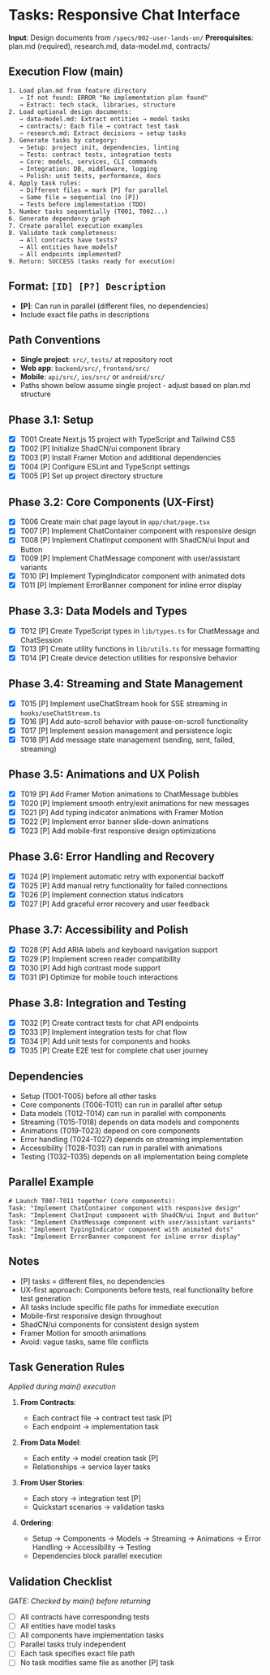 # Tasks: Responsive Chat Interface

**Input**: Design documents from `/specs/002-user-lands-on/`
**Prerequisites**: plan.md (required), research.md, data-model.md, contracts/

## Execution Flow (main)
```
1. Load plan.md from feature directory
   → If not found: ERROR "No implementation plan found"
   → Extract: tech stack, libraries, structure
2. Load optional design documents:
   → data-model.md: Extract entities → model tasks
   → contracts/: Each file → contract test task
   → research.md: Extract decisions → setup tasks
3. Generate tasks by category:
   → Setup: project init, dependencies, linting
   → Tests: contract tests, integration tests
   → Core: models, services, CLI commands
   → Integration: DB, middleware, logging
   → Polish: unit tests, performance, docs
4. Apply task rules:
   → Different files = mark [P] for parallel
   → Same file = sequential (no [P])
   → Tests before implementation (TDD)
5. Number tasks sequentially (T001, T002...)
6. Generate dependency graph
7. Create parallel execution examples
8. Validate task completeness:
   → All contracts have tests?
   → All entities have models?
   → All endpoints implemented?
9. Return: SUCCESS (tasks ready for execution)
```

## Format: `[ID] [P?] Description`
- **[P]**: Can run in parallel (different files, no dependencies)
- Include exact file paths in descriptions

## Path Conventions
- **Single project**: `src/`, `tests/` at repository root
- **Web app**: `backend/src/`, `frontend/src/`
- **Mobile**: `api/src/`, `ios/src/` or `android/src/`
- Paths shown below assume single project - adjust based on plan.md structure

## Phase 3.1: Setup
- [x] T001 Create Next.js 15 project with TypeScript and Tailwind CSS
- [x] T002 [P] Initialize ShadCN/ui component library
- [x] T003 [P] Install Framer Motion and additional dependencies
- [x] T004 [P] Configure ESLint and TypeScript settings
- [x] T005 [P] Set up project directory structure

## Phase 3.2: Core Components (UX-First)
- [x] T006 Create main chat page layout in `app/chat/page.tsx`
- [x] T007 [P] Implement ChatContainer component with responsive design
- [x] T008 [P] Implement ChatInput component with ShadCN/ui Input and Button
- [x] T009 [P] Implement ChatMessage component with user/assistant variants
- [x] T010 [P] Implement TypingIndicator component with animated dots
- [x] T011 [P] Implement ErrorBanner component for inline error display

## Phase 3.3: Data Models and Types
- [x] T012 [P] Create TypeScript types in `lib/types.ts` for ChatMessage and ChatSession
- [x] T013 [P] Create utility functions in `lib/utils.ts` for message formatting
- [x] T014 [P] Create device detection utilities for responsive behavior

## Phase 3.4: Streaming and State Management
- [x] T015 [P] Implement useChatStream hook for SSE streaming in `hooks/useChatStream.ts`
- [x] T016 [P] Add auto-scroll behavior with pause-on-scroll functionality
- [x] T017 [P] Implement session management and persistence logic
- [x] T018 [P] Add message state management (sending, sent, failed, streaming)

## Phase 3.5: Animations and UX Polish
- [x] T019 [P] Add Framer Motion animations to ChatMessage bubbles
- [x] T020 [P] Implement smooth entry/exit animations for new messages
- [x] T021 [P] Add typing indicator animations with Framer Motion
- [x] T022 [P] Implement error banner slide-down animations
- [x] T023 [P] Add mobile-first responsive design optimizations

## Phase 3.6: Error Handling and Recovery
- [x] T024 [P] Implement automatic retry with exponential backoff
- [x] T025 [P] Add manual retry functionality for failed connections
- [x] T026 [P] Implement connection status indicators
- [x] T027 [P] Add graceful error recovery and user feedback

## Phase 3.7: Accessibility and Polish
- [x] T028 [P] Add ARIA labels and keyboard navigation support
- [x] T029 [P] Implement screen reader compatibility
- [x] T030 [P] Add high contrast mode support
- [x] T031 [P] Optimize for mobile touch interactions

## Phase 3.8: Integration and Testing
- [x] T032 [P] Create contract tests for chat API endpoints
- [x] T033 [P] Implement integration tests for chat flow
- [x] T034 [P] Add unit tests for components and hooks
- [x] T035 [P] Create E2E test for complete chat user journey

## Dependencies
- Setup (T001-T005) before all other tasks
- Core components (T006-T011) can run in parallel after setup
- Data models (T012-T014) can run in parallel with components
- Streaming (T015-T018) depends on data models and components
- Animations (T019-T023) depend on core components
- Error handling (T024-T027) depends on streaming implementation
- Accessibility (T028-T031) can run in parallel with animations
- Testing (T032-T035) depends on all implementation being complete

## Parallel Example
```
# Launch T007-T011 together (core components):
Task: "Implement ChatContainer component with responsive design"
Task: "Implement ChatInput component with ShadCN/ui Input and Button"
Task: "Implement ChatMessage component with user/assistant variants"
Task: "Implement TypingIndicator component with animated dots"
Task: "Implement ErrorBanner component for inline error display"
```

## Notes
- [P] tasks = different files, no dependencies
- UX-first approach: Components before tests, real functionality before test generation
- All tasks include specific file paths for immediate execution
- Mobile-first responsive design throughout
- ShadCN/ui components for consistent design system
- Framer Motion for smooth animations
- Avoid: vague tasks, same file conflicts

## Task Generation Rules
*Applied during main() execution*

1. **From Contracts**:
   - Each contract file → contract test task [P]
   - Each endpoint → implementation task
   
2. **From Data Model**:
   - Each entity → model creation task [P]
   - Relationships → service layer tasks
   
3. **From User Stories**:
   - Each story → integration test [P]
   - Quickstart scenarios → validation tasks

4. **Ordering**:
   - Setup → Components → Models → Streaming → Animations → Error Handling → Accessibility → Testing
   - Dependencies block parallel execution

## Validation Checklist
*GATE: Checked by main() before returning*

- [ ] All contracts have corresponding tests
- [ ] All entities have model tasks
- [ ] All components have implementation tasks
- [ ] Parallel tasks truly independent
- [ ] Each task specifies exact file path
- [ ] No task modifies same file as another [P] task
